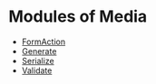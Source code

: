 
# Modules of Media

- [FormAction](./action.md)
- [Generate](./generate.md)
- [Serialize](./serialize.md)
- [Validate](./validate.md)